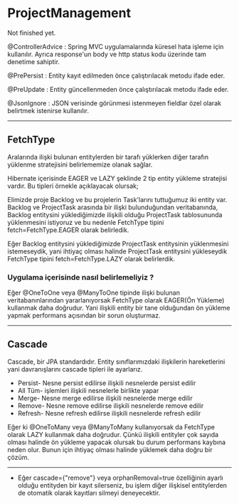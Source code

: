 # ProjectManagement


Not finished yet.


@ControllerAdvice : Spring MVC uygulamalarında küresel hata işleme için kullanılır. Ayrıca response'un body ve http status kodu üzerinde tam denetime sahiptir.

@PrePersist : Entity kayıt edilmeden önce çalıştırılacak metodu ifade eder.

@PreUpdate : Entity güncellenmeden önce çalıştırılacak metodu ifade eder.

@JsonIgnore : JSON verisinde görünmesi istenmeyen fieldlar özel olarak belirtmek istenirse kullanılır.


------------------ 

## FetchType  

Aralarında ilişki bulunan entitylerden bir tarafı yüklerken diğer tarafın yüklenme stratejisini belirlememize olanak sağlar.

Hibernate içerisinde EAGER ve LAZY şeklinde 2 tip entity yükleme stratejisi vardır. Bu tipleri örnekle açıklayacak olursak;

Elimizde proje Backlog ve bu projelerin Task'larını tuttuğumuz iki entity var. Backlog ve ProjectTask arasında bir ilişki bulunduğundan veritabanında, Backlog entitysini yüklediğimizde ilişkili olduğu ProjectTask tablosununda yüklenmesini istiyoruz ve bu nedenle FetchType tipini fetch=FetchType.EAGER olarak belirledik.

Eğer Backlog entitysini yüklediğimizde ProjectTask entitysinin yüklenmesini istemeseydik, yani ihtiyaç olması halinde ProjectTask entitysini yükleseydik FetchType tipini fetch=FetchType.LAZY olarak belirlerdik. 


### Uygulama içerisinde nasıl belirlemeliyiz ?

Eğer @OneToOne veya @ManyToOne tipinde ilişki bulunan veritabanınlarından yararlanıyorsak FetchType olarak EAGER(Ön Yükleme) kullanmak daha doğrudur. Yani ilişkili entity bir tane olduğundan ön yükleme yapmak performans açısından bir sorun oluşturmaz.

-----------------------------

## Cascade 

Cascade, bir JPA standardıdır. Entity sınıflarımızdaki ilişkilerin hareketlerini yani davranışlarını cascade tipleri ile ayarlarız.

* Persist- Nesne persist edilirse ilişkili nesnelerde persist edilir
* All	Tüm- işlemleri ilişkili nesnelerle birlikte yapar
* Merge-	Nesne merge edilirse ilişkili nesnelerde merge edilir
* Remove-	Nesne remove edilirse ilişkili nesnelerde remove edilir
* Refresh-	Nesne refresh edilirse ilişkili nesnelerde refresh edilir

Eğer ki  @OneToMany veya  @ManyToMany kullanıyorsak da FetchType olarak LAZY kullanmak daha doğrudur. Çünkü ilişkili entityler çok sayıda olması halinde ön yükleme yapacak olursak bu durum performans kaybına neden olur. Bunun için ihtiyaç olması halinde yüklemek daha doğru bir çözüm.

---------------

* Eğer cascade={"remove"} veya orphanRemoval=true özelliğinin ayarlı olduğu entityden bir kayıt silerseniz, bu işlem diğer ilişkisel entitylerden de otomatik olarak kayıtları silmeyi deneyecektir.

